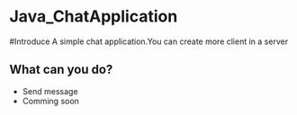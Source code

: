 # Java_ChatApplication
#Introduce
A simple chat application.You can create more client in a server
## What can you do?
- Send message
- Comming soon

